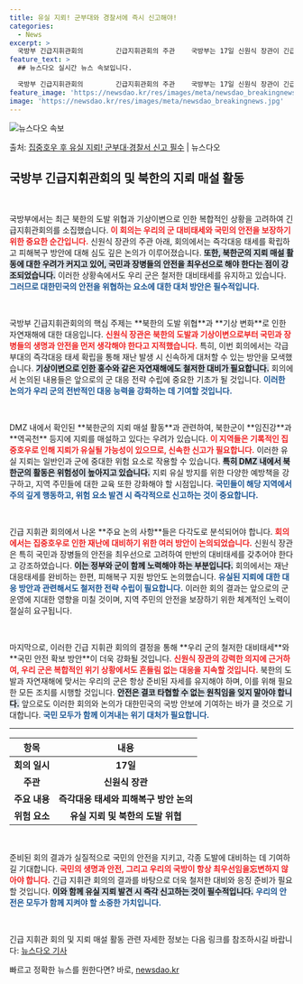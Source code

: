 ```yaml
---
title: 유실 지뢰! 군부대와 경찰서에 즉시 신고해야!
categories:
  - News
excerpt: >
  국방부 긴급지휘관회의        긴급지휘관회의 주관    국방부는 17일 신원식 장관이 긴급지휘관회의를 주…
feature_text: >
  ## 뉴스다오 실시간 뉴스 속보입니다.

  국방부 긴급지휘관회의        긴급지휘관회의 주관    국방부는 17일 신원식 장관이 긴급지휘관회의를 주…
feature_image: 'https://newsdao.kr/res/images/meta/newsdao_breakingnews.jpg'
image: 'https://newsdao.kr/res/images/meta/newsdao_breakingnews.jpg'
---
```


![뉴스다오 속보](https://newsdao.kr/res/images/meta/newsdao_breakingnews.jpg)

<p>출처: <a href="https://newsdao.kr/4896" rel="dofollow">집중호우 후 유실 지뢰! 군부대·경찰서 신고 필수</a> | 뉴스다오</p>

<h2 data-ke-size="size26">국방부 긴급지휘관회의 및 북한의 지뢰 매설 활동</h2>

<p data-ke-size="size16">&nbsp;</p>
국방부에서는 최근 북한의 도발 위협과 기상이변으로 인한 복합적인 상황을 고려하여 긴급지휘관회의를 소집했습니다. <b><span style="color: #ee2323;">이 회의는 우리의 군 대비태세와 국민의 안전을 보장하기 위한 중요한 순간입니다.</span></b> 신원식 장관의 주관 아래, 회의에서는 즉각대응 태세를 확립하고 피해복구 방안에 대해 심도 깊은 논의가 이루어졌습니다. <b><span style="background-color: #21538527;">또한, 북한군의 지뢰 매설 활동에 대한 우려가 커지고 있어, 국민과 장병들의 안전을 최우선으로 해야 한다는 점이 강조되었습니다.</span></b> 이러한 상황속에서도 우리 군은 철저한 대비태세를 유지하고 있습니다. <b><span style="color: #1a5490;">그러므로 대한민국의 안전을 위협하는 요소에 대한 대처 방안은 필수적입니다.</span></b>

<p data-ke-size="size16">&nbsp;</p>
국방부 긴급지휘관회의의 핵심 주제는 **북한의 도발 위협**과 **기상 변화**로 인한 자연재해에 대한 대응입니다. <b><span style="color: #ee2323;">신원식 장관은 북한의 도발과 기상이변으로부터 국민과 장병들의 생명과 안전을 먼저 생각해야 한다고 지적했습니다.</span></b> 특히, 이번 회의에서는 각급 부대의 즉각대응 태세 확립을 통해 재난 발생 시 신속하게 대처할 수 있는 방안을 모색했습니다. <b><span style="background-color: #21538527;">기상이변으로 인한 홍수와 같은 자연재해에도 철저한 대비가 필요합니다.</span></b> 회의에서 논의된 내용들은 앞으로의 군 대응 전략 수립에 중요한 기초가 될 것입니다. <b><span style="color: #1a5490;">이러한 논의가 우리 군의 전반적인 대응 능력을 강화하는 데 기여할 것입니다.</span></b>

<p data-ke-size="size16">&nbsp;</p>
DMZ 내에서 확인된 **북한군의 지뢰 매설 활동**과 관련하여, 북한군이 **임진강**과 **역곡천** 등지에 지뢰를 매설하고 있다는 우려가 있습니다. <b><span style="color: #ee2323;">이 지역들은 기록적인 집중호우로 인해 지뢰가 유실될 가능성이 있으므로, 신속한 신고가 필요합니다.</span></b> 이러한 유실 지뢰는 일반인과 군에 중대한 위험 요소로 작용할 수 있습니다. <b><span style="background-color: #21538527;">특히 DMZ 내에서 북한군의 활동은 위험성이 높아지고 있습니다.</span></b> 지뢰 유실 방지를 위한 다양한 예방책을 강구하고, 지역 주민들에 대한 교육 또한 강화해야 할 시점입니다. <b><span style="color: #1a5490;">국민들이 해당 지역에서 주의 깊게 행동하고, 위험 요소 발견 시 즉각적으로 신고하는 것이 중요합니다.</span></b>

<p data-ke-size="size16">&nbsp;</p>
긴급 지휘관 회의에서 나온 **주요 논의 사항**들은 다각도로 분석되어야 합니다. <b><span style="color: #ee2323;">회의에서는 집중호우로 인한 재난에 대비하기 위한 여러 방안이 논의되었습니다.</span></b> 신원식 장관은 특히 국민과 장병들의 안전을 최우선으로 고려하여 만반의 대비태세를 갖추어야 한다고 강조하였습니다. <b><span style="background-color: #21538527;">이는 정부와 군이 함께 노력해야 하는 부분입니다.</span></b> 회의에서는 재난대응태세를 완비하는 한편, 피해복구 지원 방안도 논의했습니다. <b><span style="color: #1a5490;">유실된 지뢰에 대한 대응 방안과 관련해서도 철저한 전략 수립이 필요합니다.</span></b> 이러한 회의 결과는 앞으로의 군 운영에 지대한 영향을 미칠 것이며, 지역 주민의 안전을 보장하기 위한 체계적인 노력이 절실히 요구됩니다.

<p data-ke-size="size16">&nbsp;</p>
마지막으로, 이러한 긴급 지휘관 회의의 결정을 통해 **우리 군의 철저한 대비태세**와 **국민 안전 확보 방안**이 더욱 강화될 것입니다. <b><span style="color: #ee2323;">신원식 장관의 강력한 의지에 근거하여, 우리 군은 복합적인 위기 상황에서도 흔들림 없는 대응을 지속할 것입니다.</span></b> 북한의 도발과 자연재해에 맞서는 우리의 군은 항상 준비된 자세를 유지해야 하며, 이를 위해 필요한 모든 조치를 시행할 것입니다. <b><span style="background-color: #21538527;">안전은 결코 타협할 수 없는 원칙임을 잊지 말아야 합니다.</span></b> 앞으로도 이러한 회의와 논의가 대한민국의 국방 안보에 기여하는 바가 클 것으로 기대합니다. <b><span style="color: #1a5490;">국민 모두가 함께 이겨내는 위기 대처가 필요합니다.</span></b>

<hr />
<table>
    <thead>
        <tr>
            <th style="text-align: center;"><b>항목</b></th>
            <th style="text-align: center;"><b>내용</b></th>
        </tr>
    </thead>
    <tbody>
        <tr>
            <td style="text-align: center;"><b>회의 일시</b></td>
            <td style="text-align: center;"><b>17일</b></td>
        </tr>
        <tr>
            <td style="text-align: center;"><b>주관</b></td>
            <td style="text-align: center;"><b>신원식 장관</b></td>
        </tr>
        <tr>
            <td style="text-align: center;"><b>주요 내용</b></td>
            <td style="text-align: center;"><b>즉각대응 태세와 피해복구 방안 논의</b></td>
        </tr>
        <tr>
            <td style="text-align: center;"><b>위험 요소</b></td>
            <td style="text-align: center;"><b>유실 지뢰 및 북한의 도발 위협</b></td>
        </tr>
    </tbody>
</table>
<p data-ke-size="size16">&nbsp;</p>
준비된 회의 결과가 실질적으로 국민의 안전을 지키고, 각종 도발에 대비하는 데 기여하길 기대합니다. <b><span style="color: #ee2323;">국민의 생명과 안전, 그리고 우리의 국방이 항상 최우선임을忘변하지 않아야 합니다.</span></b> 긴급 지휘관 회의의 결과를 바탕으로 더욱 철저한 대비와 응징 준비가 필요할 것입니다. <b><span style="background-color: #21538527;">이와 함께 유실 지뢰 발견 시 즉각 신고하는 것이 필수적입니다.</span></b>
<b><span style="color: #1a5490;">우리의 안전은 모두가 함께 지켜야 할 소중한 가치입니다.</span></b>

<p data-ke-size="size16">&nbsp;</p>
긴급 지휘관 회의 및 지뢰 매설 활동 관련 자세한 정보는 다음 링크를 참조하시길 바랍니다: <a href="https://newsdao.kr/4896" target="_blank">뉴스다오 기사</a> 

빠르고 정확한 뉴스를 원한다면? 바로, <a href="https://newsdao.kr" rel="dofollow">newsdao.kr</a>


